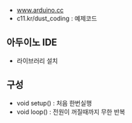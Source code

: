 - www.arduino.cc
- c11.kr/dust_coding : 예제코드
## 아두이노 IDE
- 라이브러리 설치
    

## 구성
- void setup() : 처음 한번실행
- void loop() : 전원이 꺼질때까지 무한 반복
